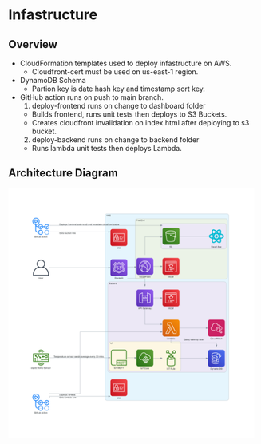 # Infastructure

## Overview

- CloudFormation templates used to deploy infastructure on AWS.
  - Cloudfront-cert must be used on us-east-1 region.
- DynamoDB Schema
  - Partion key is date hash key and timestamp sort key.
- GitHub action runs on push to main branch.
  1. deploy-frontend runs on change to dashboard folder
  - Builds frontend, runs unit tests then deploys to S3 Buckets.
  - Creates cloudfront invalidation on index.html after deploying to s3 bucket.
  2. deploy-backend runs on change to backend folder
  - Runs lambda unit tests then deploys Lambda.

## Architecture Diagram

<img
  src='../docs/aws_architecture-diagram.png'
  raw=true
  alt='AWS Architecture Diagram'
  height="500px"
  width="auto"
/>
